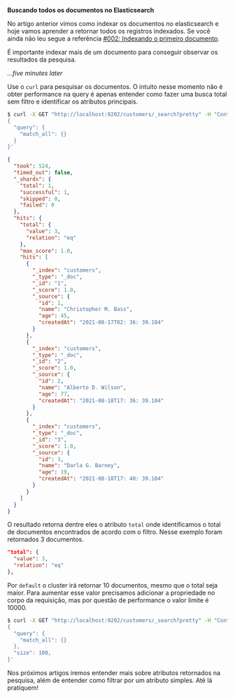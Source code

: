   **Buscando todos os documentos no Elasticsearch**

No artigo anterior vimos como indexar os documentos no elasticsearch e hoje vamos aprender a retornar todos os registros indexados. Se você ainda não leu segue a referência [#002: Indexando o primeiro documento](https://github.com/brunoflegler/elasticsearch-course/blob/master/002/readme.md).

É importante indexar mais de um documento para conseguir observar os resultados da pesquisa.

*...five minutes later*

Use o `curl` para pesquisar os documentos. O intuito nesse momento não é obter performance na query é apenas entender como fazer uma busca total sem filtro e identificar os atríbutos principais.

```sh
$ curl -X GET "http://localhost:9202/customers/_search?pretty" -H "Content-Type: application/json" -d '
{
  "query": {
    "match_all": {}
  }
}'
```

```json
{
  "took": 524,
  "timed_out": false,
  "_shards": {
    "total": 1,
    "successful": 1,
    "skipped": 0,
    "failed": 0
  },
  "hits": {
    "total": {
      "value": 3,
      "relation": "eq"
    },
    "max_score": 1.0,
    "hits": [
      {
        "_index": "customers",
        "_type": "_doc",
        "_id": "1",
        "_score": 1.0,
        "_source": {
          "id": 1,
          "name": "Christopher M. Bass",
          "age": 45,
          "createdAt": "2021-08-17T02: 36: 39.104"
        }
      },
      {
        "_index": "customers",
        "_type": "_doc",
        "_id": "2",
        "_score": 1.0,
        "_source": {
          "id": 2,
          "name": "Alberto D. Wilson",
          "age": 77,
          "createdAt": "2021-08-18T17: 36: 39.104"
        }
      },
      {
        "_index": "customers",
        "_type": "_doc",
        "_id": "3",
        "_score": 1.0,
        "_source": {
          "id": 3,
          "name": "Darla G. Barney",
          "age": 19,
          "createdAt": "2021-08-18T17: 40: 39.104"
        }
      }
    ]
  }
}
```

O resultado retorna dentre eles o atributo `total` onde identificamos o total de documentos encontrados de acordo com o filtro. Nesse exemplo foram retornados 3 documentos.

```json
"total": {
  "value": 3,
  "relation": "eq"
},
```

Por `default` o cluster irá retornar 10 documentos, mesmo que o total seja maior. Para aumentar esse valor precisamos adicionar a propriedade no corpo da requisição, mas por questão de performance o valor limite é 10000.

```sh
$ curl -X GET "http://localhost:9202/customers/_search?pretty" -H "Content-Type: application/json" -d '
{
  "query": {
    "match_all": {}
  },
  "size": 100,
}'
```

Nos próximos artigos iremos entender mais sobre atributos retornados na pesquisa, além de entender como filtrar por um atributo simples. Até lá pratiquem!